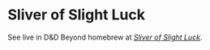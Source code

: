 # Sliver of Slight Luck

See live in D&D Beyond homebrew at [_Sliver of Slight
Luck_](https://www.dndbeyond.com/magic-items/9271268-sliver-of-slight-luck).
